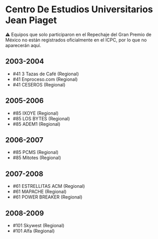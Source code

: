 # Centro De Estudios Universitarios Jean Piaget

:warning: Equipos que solo participaron en el Repechaje del Gran Premio de México no están registrados oficialmente en el ICPC, por lo que no aparecerán aquí.

## 2003-2004

- #41 3 Tazas de Café (Regional)
- #41 Enproceso.com (Regional)
- #41 CESEROS (Regional)

## 2005-2006

- #85 IXOYE (Regional)
- #85 LOS BYTES (Regional)
- #85 ADEM1 (Regional)

## 2006-2007

- #85 PCMS (Regional)
- #85 Mitotes (Regional)

## 2007-2008

- #61 ESTRELLITAS ACM (Regional)
- #61 MAPACHE (Regional)
- #61 POWER BREAKER (Regional)

## 2008-2009

- #101 Skywest (Regional)
- #101 Alfa (Regional)


